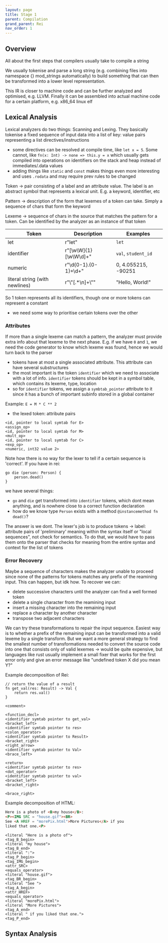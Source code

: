 ```yaml
---
layout: page
title: Stage 1
parent: Compilation
grand_parent: Rei
nav_order: 1
---
```


## Overview

All about the first steps that compilers usually take to compile a string

We usually tokenise and parse a long string (e.g. combining files into namespace {} mod_strings automatically) to build something that can then be transformed into a lower level representation.

This IR is closer to machine code and can be further analyzed and optimised, e.g. LLVM. Finally it can be assembled into actual machine code for a certain platform, e.g. x86_64 linux elf

## Lexical Analysis

Lexical analyzers do two things: Scanning and Lexing. They basically tokenise a fixed sequence of input data into a list of key: value pairs representing a list directives/instructions

- some directives can be resolved at compile time, like `let x = 5`. Some cannot, like `fn(x: Int) -> none => this.y = x` which usually gets compiled into operations on identifiers on the stack and heap instead of immediates/.data values
- adding things like `static` and `const` makes things even more interesting and uses `.rodata` and may require prev rules to be changed

Token -> pair consisting of a label and an attribute value. The label is an abstract symbol that represents a lexical unit. E.g. a keyword, identifier, etc

Pattern -> description of the form that lexemes of a token can take. Simply a sequence of chars that form the keyword

Lexeme -> sequence of chars in the source that matches the pattern for a token. Can be identified by the analyzer as an instance of that token

| Token | Description | Examples |
| --- | --- | --- |
| let | r"let" | `let` |
| identifier | r"[\w\W]{1}[\w\W\d]+" | `val`, `student_id` |
| numeric | r"\d{0-1}\.{0-1}+\d+" | 0, 4.055215, -90251 |
| literal string (with newlines) | r"\\"[.*\n]+\\""| "Hello, World!" |

So 1 token represents all its identifiers, though one or more tokens can represent a constant

- we need some way to prioritise certain tokens over the other

### Attributes

If more than a single lexeme can match a pattern, the analyzer must provide extra info about that lexeme to the next phase. E.g. if we have `0` and `1`, we need the code generator to know which lexeme was found, hence we would turn back to the parser

- tokens have at most a single associated attribute. This attribute can have several substructures
- the most important is the token `identifier` which we need to associate with a lot of info. `identifier` tokens should be kept in a symbol table, which contains its lexeme, type, location
- so for `identifier` tokens, we assign a `symbtab_pointer` attribute to it since it has a bunch of important subinfo stored in a global container

Example: `E = M * C ** 2`

- the lexed token: attribute pairs

```
<id, pointer to local symtab for E>
<assign_op>
<id, pointer to local symtab for M>
<mult_op>
<id, pointer to local symtab for C>
<exp_op>
<numeric, int32 value 2>
```

Note how there is no way for the lexer to tell if a certain sequence is 'correct'. If you have in rei:

```
go die (person: Person) {
    person.dead()
}
```

we have several things:

- `go` and `die` get transformed into `identifier` tokens, which dont mean anything, and is nowhere close to a correct function declaration
- how do we know type `Person` exists with a method `@instancemethod fn dead()`?

The answer is we dont. The lexer's job is to produce tokens -> label: attribute pairs of 'preliminary' meaning within the syntax itself or "local sequences", not check for semantics. To do that, we would have to pass them onto the parser that checks for meaning from the entire syntax and context for the list of tokens

### Error Recovery

Maybe a sequence of characters makes the analyzer unable to proceed since none of the patterns for tokens matches any prefix of the reamining input. This can happen, but idk how. To recover we can:

- delete successive characters until the analyzer can find a well formed token
- delete a single character from the reamining input
- insert a missing character into the remaining input
- replace a character by another character
- transpose two adjacent characters

We can try these transformations to repair the input sequence. Easiest way is to whether a prefix of the remaining input can be transformed into a valid lexeme by a single transform. But we want a more general strategy to find the smallest number of transformations needed to convert the source code into one that consists only of valid lexemes -> would be quite expensive, but languages like rust usually implement a small fixer that works for the first error only and give an error message like "undefined token X did you mean Y?"

Example decomposition of Rei:

```
// return the value of a result
fn get_val(res: Result) -> Val {
    return res.val()
}
```

```
<comment>

<function_decl>
<identifier symtab pointer to get_val>
<bracket_left>
<identifier symtab pointer to res>
<colon_operator>
<identifier symtab pointer to Result>
<bracket_right>
<right_arrow>
<identifier symtab pointer to Val>
<brace_left>

<return>
<identifier symtab pointer to res>
<dot_operator>
<identifier symtab pointer to val>
<bracket_left>
<bracket_right>

<brace_right>
```

Example decomposition of HTML:

```html
Here is a photo of <B>my house</B>:
<P><IMG SRC = "house.gif"><BR>
See <A HREF = "morePix.html">More Pictures</A> if you
liked that one.<P>
```

```
<literal "Here is a photo of">
<tag_B_begin>
<literal "my house">
<tag_B_end>
<literal ":">
<tag_P_begin>
<tag_IMG_begin>
<attr_SRC>
<equals_operator>
<literal "house.gif">
<tag_BR_begin>
<literal "See ">
<tag_A_begin>
<attr_HREF>
<equals_operator>
<literal "morePix.html">
<literal "More Pictures">
<tag_A_end>
<literal " if you liked that one.">
<tag_P_end>
```

## Syntax Analysis
